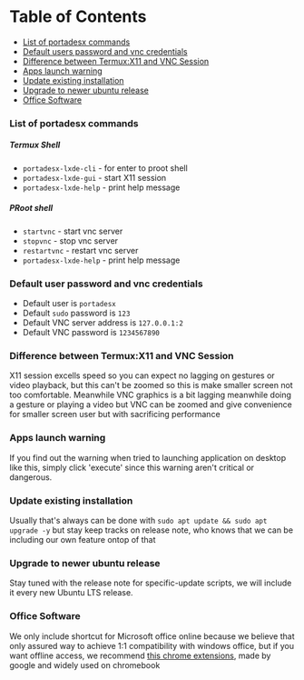 # Table of Contents
- [List of portadesx commands](https://github.com/portadesx/portadesx-lxde/blob/main/docs/README.md#list-of-portadesx-commands)
- [Default users password and vnc credentials](https://github.com/portadesx/portadesx-lxde/blob/main/docs/README.md#default-users-password-and-vnc-credentials)
- [Difference between Termux:X11 and VNC Session](https://github.com/portadesx/portadesx-lxde/blob/main/docs/README.md#Difference-between-Termux:X11-and-VNC-Session)
- [Apps launch warning](https://github.com/portadesx/portadesx-lxde/tree/main/docs#apps-launch-warning)
- [Update existing installation](https://github.com/portadesx/portadesx-lxde/blob/main/docs/README.md#update-existing-installation)
- [Upgrade to newer ubuntu release](https://github.com/portadesx/portadesx-lxde/blob/main/docs/README.md#upgrade-to-newer-ubuntu-release)
- [Office Software](https://github.com/portadesx/portadesx-lxde/blob/main/docs/README.md#office-software)

### List of portadesx commands
##### Termux Shell
- `portadesx-lxde-cli` - for enter to proot shell
- `portadesx-lxde-gui` - start X11 session
- `portadesx-lxde-help` - print help message
##### PRoot shell
- `startvnc` - start vnc server
- `stopvnc` - stop vnc server
- `restartvnc` - restart vnc server
- `portadesx-lxde-help` - print help message

### Default user password and vnc credentials 
- Default user is `portadesx`
- Default `sudo` password is `123`
- Default VNC server address is `127.0.0.1:2`
- Default VNC password is `1234567890`

### Difference between Termux:X11 and VNC Session
X11 session excells speed so you can expect no lagging on gestures or video playback, but this can't be zoomed so this is make smaller screen not too comfortable. Meanwhile VNC graphics is a bit lagging meanwhile doing a gesture or playing a video but VNC can be zoomed and give convenience for smaller screen user but with sacrificing performance

### Apps launch warning
If you find out the warning when tried to launching application on desktop like this, simply click 'execute' since this warning aren't critical or dangerous.



### Update existing installation 
Usually that's always can be done with `sudo apt update && sudo apt upgrade -y` but stay keep tracks on release note, who knows that we can be including our own feature ontop of that

### Upgrade to newer ubuntu release
Stay tuned with the release note for specific-update scripts, we will include it every new Ubuntu LTS release.

### Office Software
We only include shortcut for Microsoft office online because we believe that only assured way to achieve 1:1 compatibility with windows office, but if you want offline access, we recommend [this chrome extensions](https://chromewebstore.google.com/detail/office-editing-for-docs-s/gbkeegbaiigmenfmjfclcdgdpimamgkj), made by google and widely used on chromebook
